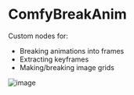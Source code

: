 # ComfyBreakAnim
Custom nodes for:
* Breaking animations into frames
* Extracting keyframes
* Making/breaking image grids

![image](https://github.com/LonicaMewinsky/ComfyUI-MakeFrame/assets/93007558/70e7c3ea-23a4-4b75-8573-4e381d7060e2)
